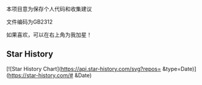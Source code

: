 本项目意为保存个人代码和收集建议


文件编码为GB2312


如果喜欢，可以在右上角为我加星！

## Star History

[![Star History Chart](https://api.star-history.com/svg?repos= &type=Date)](https://star-history.com/# &Date)
